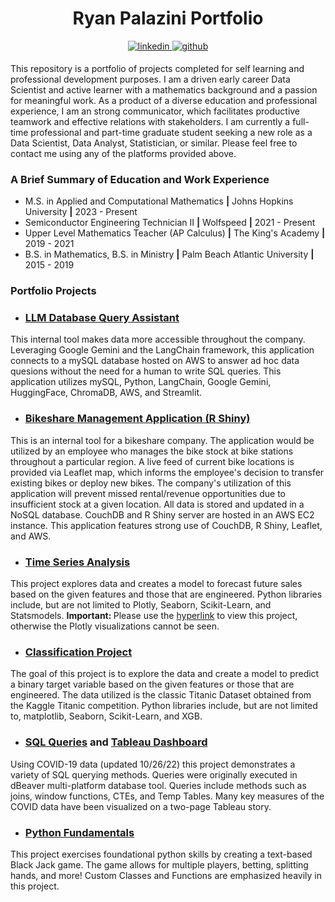 
    
<h1 align="center">Ryan Palazini Portfolio</h1>
<p align="center"><a href="https://github.com/ryanpalazini" target="_blank">
<a href="https://linkedin.com/in/ryan-palazini" target="_blank">
<img src=https://img.shields.io/badge/linkedin-%231E77B5.svg?&style=for-the-badge&logo=linkedin&logoColor=white alt=linkedin style="margin-bottom: 5px;" />
<img src=https://img.shields.io/badge/github-%2324292e.svg?&style=for-the-badge&logo=github&logoColor=white alt=github style="margin-bottom: 5px;" />
</a>
</a>
<a href="https://www.kaggle.com/RyanPalazini" target="_blank">
<!<img src=https://img.shields.io/badge/kaggle-%2344BAE8.svg?&style=for-the-badge&logo=kaggle&logoColor=white alt=kaggle style="margin-bottom: 5px;" />
</a><br>
</p>

This repository is a portfolio of projects completed for self learning and professional development purposes. I am a driven early career Data Scientist and active learner with a mathematics background and a passion for meaningful work. As a product of a diverse education and professional experience, I am an strong communicator, which facilitates productive teamwork and effective relations with stakeholders. I am currently a full-time professional and part-time graduate student seeking a new role as a Data Scientist, Data Analyst, Statistician, or similar. Please feel free to contact me using any of the platforms provided above. <br>

<h3>A Brief Summary of Education and Work Experience</h4> 

* M.S. in Applied and Computational Mathematics **|** Johns Hopkins University **|** 2023 - Present
* Semiconductor Engineering Technician II **|** Wolfspeed **|** 2021 - Present
* Upper Level Mathematics Teacher (AP Calculus) **|** The King's Academy **|** 2019 - 2021
* B.S. in Mathematics, B.S. in Ministry **|** Palm Beach Atlantic University **|** 2015 - 2019

<h3>Portfolio Projects</h3>

* <h3><a href="https://mainpy-fgruaddvlqwwedrq5app8cu.streamlit.app/">LLM Database Query Assistant</a></h3>
This internal tool makes data more accessible throughout the company. Leveraging Google Gemini and the LangChain framework, this application connects to a mySQL database hosted on AWS to answer ad hoc data quesions without the need for a human to write SQL queries. This application utilizes mySQL, Python, LangChain, Google Gemini, HuggingFace, ChromaDB, AWS, and Streamlit.

* <h3><a href="http://3.12.192.46:3838/bikeshare/">Bikeshare Management Application (R Shiny)</a></h3>
This is an internal tool for a bikeshare company. The application would be utilized by an employee who manages the bike stock at bike stations throughout a particular region. A live feed of current bike locations is provided via Leaflet map, which informs the employee's decision to transfer existing bikes or deploy new bikes. The company's utilization of this application will prevent missed rental/revenue opportunities due to insufficient stock at a given location. All data is stored and updated in a NoSQL database. CouchDB and R Shiny server are hosted in an AWS EC2 instance. This application features strong use of CouchDB, R Shiny, Leaflet, and AWS.

* <h3><a href="https://nbviewer.org/github/RyanPalazini/Portfolio/blob/main/TimeSeries/Time_Series_Analysis.ipynb">Time Series Analysis</a></h3>
This project explores data and creates a model to forecast future sales based on the given features and those that are engineered. Python libraries include, but are not limited to Plotly, Seaborn, Scikit-Learn, and Statsmodels. <b>Important: </b>Please use the <a href="https://nbviewer.org/github/RyanPalazini/Portfolio/blob/main/TimeSeries/Time_Series_Analysis.ipynb">hyperlink</a> to view this project, otherwise the Plotly visualizations cannot be seen.

* <h3><a href="https://github.com/RyanPalazini/Portfolio/blob/main/ClassificationProject/titanic_portfolio.ipynb">Classification Project</a></h3>
The goal of this project is to explore the data and create a model to predict a binary target variable based on the given features or those that are engineered. The data utilized is the classic Titanic Dataset obtained from the Kaggle Titanic competition. Python libraries include, but are not limited to, matplotlib, Seaborn, Scikit-Learn, and XGB.

* <h3><a href="https://github.com/RyanPalazini/Portfolio/blob/main/COVID-19/mySQL_queries.md">SQL Queries</a> and <a href="https://public.tableau.com/app/profile/ryan.p1574/viz/COVIDDashboard_16668613475780/Story1?publish=yes">Tableau Dashboard</a></h3>
Using COVID-19 data (updated 10/26/22) this project demonstrates a variety of SQL querying methods. Queries were originally executed in dBeaver multi-platform database tool. Queries include methods such as joins, window functions, CTEs, and Temp Tables. Many key measures of the COVID data have been visualized on a two-page Tableau story.

* <h3><a href="https://github.com/RyanPalazini/Portfolio/blob/main/BlackJackGame/black-jack-game.ipynb">Python Fundamentals</a></h3>
This project exercises foundational python skills by creating a text-based Black Jack game. The game allows for multiple players, betting, splitting hands, and more! Custom Classes and Functions are emphasized heavily in this project.

<!--- <h3 align="left">Languages and Tools:</h3>
<p align="left"> <a href="https://git-scm.com/" target="_blank" rel="noreferrer"> <img src="https://www.vectorlogo.zone/logos/git-scm/git-scm-icon.svg" alt="git" width="40" height="40"/> </a> <a href="https://www.mysql.com/" target="_blank" rel="noreferrer"> <img src="https://raw.githubusercontent.com/devicons/devicon/master/icons/mysql/mysql-original-wordmark.svg" alt="mysql" width="40" height="40"/> </a> <a href="https://pandas.pydata.org/" target="_blank" rel="noreferrer"> <img src="https://raw.githubusercontent.com/devicons/devicon/2ae2a900d2f041da66e950e4d48052658d850630/icons/pandas/pandas-original.svg" alt="pandas" width="40" height="40"/> </a> <a href="https://www.python.org" target="_blank" rel="noreferrer"> <img src="https://raw.githubusercontent.com/devicons/devicon/master/icons/python/python-original.svg" alt="python" width="40" height="40"/> </a> <a href="https://scikit-learn.org/" target="_blank" rel="noreferrer"> <img src="https://upload.wikimedia.org/wikipedia/commons/0/05/Scikit_learn_logo_small.svg" alt="scikit_learn" width="40" height="40"/> </a> <a href="https://seaborn.pydata.org/" target="_blank" rel="noreferrer"> <img src="https://seaborn.pydata.org/_images/logo-mark-lightbg.svg" alt="seaborn" width="40" height="40"/> </a> <a href="https://www.tensorflow.org" target="_blank" rel="noreferrer"> <img src="https://www.vectorlogo.zone/logos/tensorflow/tensorflow-icon.svg" alt="tensorflow" width="40" height="40"/> </a> </p>  --->
